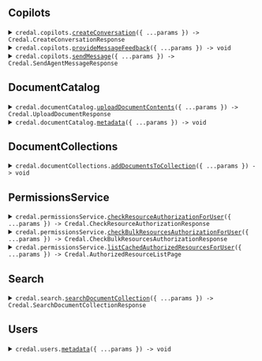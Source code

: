 ## Copilots

<details><summary> <code>credal.copilots.<a href="./src/api/resources/copilots/client/Client.ts">createConversation</a>({ ...params }) -> Credal.CreateConversationResponse</code> </summary>

<dl>

<dd>

#### 📝 Description

<dl>

<dd>

<dl>

<dd>

OPTIONAL. Create a new conversation with the Copilot. The conversation ID can be used in the sendMessage endpoint. The sendMessage endpoint automatically creates new conversations upon first request, but calling this endpoint can simplify certain use cases where it is helpful for the application to have the conversation ID before the first message is sent.

</dd>

</dl>

</dd>

</dl>

#### 🔌 Usage

<dl>

<dd>

<dl>

<dd>

```ts
await credal.copilots.createConversation({
    userEmail: "ravin@credal.ai",
});
```

</dd>

</dl>

</dd>

</dl>

#### ⚙️ Parameters

<dl>

<dd>

<dl>

<dd>

**request: `Credal.CreateConversationRequest`**

</dd>

</dl>

<dl>

<dd>

**requestOptions: `Copilots.RequestOptions`**

</dd>

</dl>

</dd>

</dl>

</dd>

</dl>
</details>

<details><summary> <code>credal.copilots.<a href="./src/api/resources/copilots/client/Client.ts">provideMessageFeedback</a>({ ...params }) -> void</code> </summary>

<dl>

<dd>

#### 🔌 Usage

<dl>

<dd>

<dl>

<dd>

```ts
await credal.copilots.provideMessageFeedback({
    userEmail: "ravin@credal.ai",
    messageId: "dd721cd8-4bf2-4b94-9869-258df3dab9dc",
    messageFeedback: {
        feedback: Credal.FeedbackEnum.Negative,
        suggestedAnswer: "Yes, Credal is SOC 2 compliant.",
    },
});
```

</dd>

</dl>

</dd>

</dl>

#### ⚙️ Parameters

<dl>

<dd>

<dl>

<dd>

**request: `Credal.ProvideMessageFeedbackRequest`**

</dd>

</dl>

<dl>

<dd>

**requestOptions: `Copilots.RequestOptions`**

</dd>

</dl>

</dd>

</dl>

</dd>

</dl>
</details>

<details><summary> <code>credal.copilots.<a href="./src/api/resources/copilots/client/Client.ts">sendMessage</a>({ ...params }) -> Credal.SendAgentMessageResponse</code> </summary>

<dl>

<dd>

#### 🔌 Usage

<dl>

<dd>

<dl>

<dd>

```ts
await credal.copilots.sendMessage({
    message: "Is Credal SOC 2 compliant?",
    userEmail: "ravin@credal.ai",
});
```

</dd>

</dl>

</dd>

</dl>

#### ⚙️ Parameters

<dl>

<dd>

<dl>

<dd>

**request: `Credal.SendMessageRequest`**

</dd>

</dl>

<dl>

<dd>

**requestOptions: `Copilots.RequestOptions`**

</dd>

</dl>

</dd>

</dl>

</dd>

</dl>
</details>

## DocumentCatalog

<details><summary> <code>credal.documentCatalog.<a href="./src/api/resources/documentCatalog/client/Client.ts">uploadDocumentContents</a>({ ...params }) -> Credal.UploadDocumentResponse</code> </summary>

<dl>

<dd>

#### 🔌 Usage

<dl>

<dd>

<dl>

<dd>

```ts
await credal.documentCatalog.uploadDocumentContents({
    documentName: "My Document",
    documentContents:
        "Lorem ipsum dolor sit amet, consectetur adipiscing elit, sed do eiusmod tempor incididunt ut labore et dolore magna aliqua. Ut enim ad minim veniam, quis nostrud exercitation ullamco laboris nisi ut aliquip ex ea commodo consequat. Duis aute irure dolor in reprehenderit in voluptate velit esse cillum dolore eu fugiat nulla pariatur. Excepteur sint occaecat cupidatat non proident, sunt in culpa qui officia deserunt mollit anim id est laborum.",
    documentExternalId: "73eead26-d124-4940-b329-5f068a0a8db9",
    allowedUsersEmailAddresses: ["jack@credal.ai", "ravin@credal.ai"],
    uploadAsUserEmail: "jack@credal.ai",
});
```

</dd>

</dl>

</dd>

</dl>

#### ⚙️ Parameters

<dl>

<dd>

<dl>

<dd>

**request: `Credal.UploadDocumentContentsRequest`**

</dd>

</dl>

<dl>

<dd>

**requestOptions: `DocumentCatalog.RequestOptions`**

</dd>

</dl>

</dd>

</dl>

</dd>

</dl>
</details>

<details><summary> <code>credal.documentCatalog.<a href="./src/api/resources/documentCatalog/client/Client.ts">metadata</a>({ ...params }) -> void</code> </summary>

<dl>

<dd>

#### 📝 Description

<dl>

<dd>

<dl>

<dd>

Bulk patch metadata for documents, synced natively by Credal or manual API uploads

</dd>

</dl>

</dd>

</dl>

#### 🔌 Usage

<dl>

<dd>

<dl>

<dd>

```ts
await credal.documentCatalog.metadata({
    sources: [
        {
            metadata: {
                Department: "HR",
                Country: "United States",
            },
            resourceIdentifier: {
                type: "external-resource-id",
                externalResourceId: "170NrBm0Do7gdzvr54UvyslPVWkQFOA0lgNycFmdZJQr",
                resourceType: Credal.ResourceType.GoogleDriveItem,
            },
        },
        {
            metadata: {
                Department: "Sales",
                Vertical: "Healthcare",
            },
            resourceIdentifier: {
                type: "external-resource-id",
                externalResourceId: "123456",
                resourceType: Credal.ResourceType.ZendeskTicket,
            },
        },
    ],
    uploadAsUserEmail: "ben@credal.ai",
});
```

</dd>

</dl>

</dd>

</dl>

#### ⚙️ Parameters

<dl>

<dd>

<dl>

<dd>

**request: `Credal.DocumentMetadataPatchRequest`**

</dd>

</dl>

<dl>

<dd>

**requestOptions: `DocumentCatalog.RequestOptions`**

</dd>

</dl>

</dd>

</dl>

</dd>

</dl>
</details>

## DocumentCollections

<details><summary> <code>credal.documentCollections.<a href="./src/api/resources/documentCollections/client/Client.ts">addDocumentsToCollection</a>({ ...params }) -> void</code> </summary>

<dl>

<dd>

#### 📝 Description

<dl>

<dd>

<dl>

<dd>

Add documents to a document collection. Note that the documents must already exist in the document catalog to use this endpoint. If you want to upload a new document to a collection, use the uploadDocumentContents endpoint.

</dd>

</dl>

</dd>

</dl>

#### 🔌 Usage

<dl>

<dd>

<dl>

<dd>

```ts
await credal.documentCollections.addDocumentsToCollection({
    collectionId: "82e4b12a-6990-45d4-8ebd-85c00e030c24",
    resourceIdentifiers: [
        {
            type: "external-resource-id",
            externalResourceId: "170NrBm0Do7gdzvr54UvyslPVWkQFOA0lgNycFmdZJQr",
            resourceType: Credal.ResourceType.GoogleDriveItem,
        },
        {
            type: "external-resource-id",
            externalResourceId: "398KAHdfkjsdf09r54UvyslPVWkQFOA0lOiu34in923",
            resourceType: Credal.ResourceType.GoogleDriveItem,
        },
    ],
});
```

</dd>

</dl>

</dd>

</dl>

#### ⚙️ Parameters

<dl>

<dd>

<dl>

<dd>

**request: `Credal.AddDocumentsToCollectionRequest`**

</dd>

</dl>

<dl>

<dd>

**requestOptions: `DocumentCollections.RequestOptions`**

</dd>

</dl>

</dd>

</dl>

</dd>

</dl>
</details>

## PermissionsService

<details><summary> <code>credal.permissionsService.<a href="./src/api/resources/permissionsService/client/Client.ts">checkResourceAuthorizationForUser</a>({ ...params }) -> Credal.CheckResourceAuthorizationResponse</code> </summary>

<dl>

<dd>

#### 📝 Description

<dl>

<dd>

<dl>

<dd>

Admin endpoint to check whether the specified user is authorized to read the specified resource.

</dd>

</dl>

</dd>

</dl>

#### 🔌 Usage

<dl>

<dd>

<dl>

<dd>

```ts
await credal.permissionsService.checkResourceAuthorizationForUser({
    resourceIdentifier: {
        type: "external-resource-id",
        externalResourceId: "170NrBm0Do7gdzvr54UvyslPVWkQFOA0lgNycFmdZJQr",
        resourceType: Credal.ResourceType.GoogleDriveItem,
    },
    userEmail: "john.smith@foo.com",
});
```

</dd>

</dl>

</dd>

</dl>

#### ⚙️ Parameters

<dl>

<dd>

<dl>

<dd>

**request: `Credal.CheckResourceAuthorizationForUserRequest`**

</dd>

</dl>

<dl>

<dd>

**requestOptions: `PermissionsService.RequestOptions`**

</dd>

</dl>

</dd>

</dl>

</dd>

</dl>
</details>

<details><summary> <code>credal.permissionsService.<a href="./src/api/resources/permissionsService/client/Client.ts">checkBulkResourcesAuthorizationForUser</a>({ ...params }) -> Credal.CheckBulkResourcesAuthorizationResponse</code> </summary>

<dl>

<dd>

#### 📝 Description

<dl>

<dd>

<dl>

<dd>

Admin endpoint to check whether the specified user is authorized to read the specified set of resources.

</dd>

</dl>

</dd>

</dl>

#### 🔌 Usage

<dl>

<dd>

<dl>

<dd>

```ts
await credal.permissionsService.checkBulkResourcesAuthorizationForUser({
    resourceIdentifiers: [
        {
            type: "url",
            url: "https://docs.google.com/document/d/170NrBm0Do7gdzvr54UvyslPVWkQFOA0lgNycFmdZJQr/edit",
        },
        {
            type: "external-resource-id",
            externalResourceId: "sfsdfvr54UvyslPVWkQFOA0dfsdfsdflgNycFmdZJQr",
            resourceType: Credal.ResourceType.ZendeskTicket,
        },
    ],
    userEmail: "john.smith@foo.com",
});
```

</dd>

</dl>

</dd>

</dl>

#### ⚙️ Parameters

<dl>

<dd>

<dl>

<dd>

**request: `Credal.CheckBulkResourcesAuthorizationForUserRequest`**

</dd>

</dl>

<dl>

<dd>

**requestOptions: `PermissionsService.RequestOptions`**

</dd>

</dl>

</dd>

</dl>

</dd>

</dl>
</details>

<details><summary> <code>credal.permissionsService.<a href="./src/api/resources/permissionsService/client/Client.ts">listCachedAuthorizedResourcesForUser</a>({ ...params }) -> Credal.AuthorizedResourceListPage</code> </summary>

<dl>

<dd>

#### 📝 Description

<dl>

<dd>

<dl>

<dd>

Admin endpoint to list all resources that the specified user is authorized to read. Note this endpoint returns cached results and may not be up-to-date. You can use the checkResourceAuthorizationForUser endpoint with disableCache set to true to get the most up-to-date results.

</dd>

</dl>

</dd>

</dl>

#### 🔌 Usage

<dl>

<dd>

<dl>

<dd>

```ts
await credal.permissionsService.listCachedAuthorizedResourcesForUser({
    userEmail: "john.smith@foo.com",
});
```

</dd>

</dl>

</dd>

</dl>

#### ⚙️ Parameters

<dl>

<dd>

<dl>

<dd>

**request: `Credal.ListCachedAuthorizedResourcesForUserRequest`**

</dd>

</dl>

<dl>

<dd>

**requestOptions: `PermissionsService.RequestOptions`**

</dd>

</dl>

</dd>

</dl>

</dd>

</dl>
</details>

## Search

<details><summary> <code>credal.search.<a href="./src/api/resources/search/client/Client.ts">searchDocumentCollection</a>({ ...params }) -> Credal.SearchDocumentCollectionResponse</code> </summary>

<dl>

<dd>

#### 📝 Description

<dl>

<dd>

<dl>

<dd>

Search across all documents in a document collection using the document metadata and contents.

</dd>

</dl>

</dd>

</dl>

#### 🔌 Usage

<dl>

<dd>

<dl>

<dd>

```ts
await credal.search.searchDocumentCollection({
    documentCollectionId: "82e4b12a-6990-45d4-8ebd-85c00e030c24",
    searchQuery: "ABC Corp",
    structuredQueryFilters: [
        {
            field: "status",
            operator: Credal.Operator.Equal,
            value: "Open",
        },
    ],
    userEmail: "jack@credal.ai",
    searchOptions: {
        maxChunks: 10,
        mergeContents: true,
        threshold: 0.8,
        enableSmartFiltering: true,
        enableQueryExtraction: true,
        enableReranking: true,
    },
});
```

</dd>

</dl>

</dd>

</dl>

#### ⚙️ Parameters

<dl>

<dd>

<dl>

<dd>

**request: `Credal.SearchDocumentCollectionRequest`**

</dd>

</dl>

<dl>

<dd>

**requestOptions: `Search.RequestOptions`**

</dd>

</dl>

</dd>

</dl>

</dd>

</dl>
</details>

## Users

<details><summary> <code>credal.users.<a href="./src/api/resources/users/client/Client.ts">metadata</a>({ ...params }) -> void</code> </summary>

<dl>

<dd>

#### 📝 Description

<dl>

<dd>

<dl>

<dd>

Bulk patch metadata for users

</dd>

</dl>

</dd>

</dl>

#### 🔌 Usage

<dl>

<dd>

<dl>

<dd>

```ts
await credal.users.metadata([
    {
        metadata: {
            State: "NY",
            "Job Role": "CEO",
        },
        userEmail: "ravin@credal.ai",
    },
    {
        metadata: {
            State: "NY",
            Department: "Engineering",
        },
        userEmail: "jack@credal.ai",
    },
]);
```

</dd>

</dl>

</dd>

</dl>

#### ⚙️ Parameters

<dl>

<dd>

<dl>

<dd>

**request: `Credal.UserMetadataPatch[]`**

</dd>

</dl>

<dl>

<dd>

**requestOptions: `Users.RequestOptions`**

</dd>

</dl>

</dd>

</dl>

</dd>

</dl>
</details>
